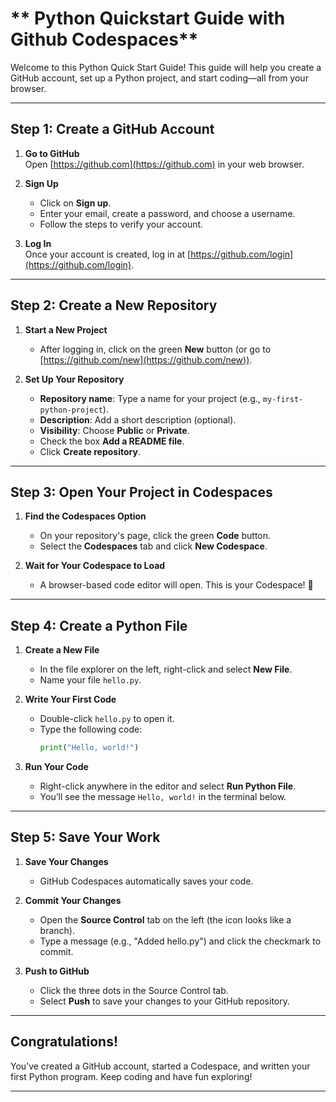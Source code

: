 # ** Python Quickstart Guide with Github Codespaces**

Welcome to this Python Quick Start Guide! This guide will help you create a GitHub account, set up a Python project, and start coding—all from your browser.

---

## **Step 1: Create a GitHub Account**

1. **Go to GitHub**  
   Open [https://github.com](https://github.com) in your web browser.

2. **Sign Up**  
   - Click on **Sign up**.
   - Enter your email, create a password, and choose a username.
   - Follow the steps to verify your account.

3. **Log In**  
   Once your account is created, log in at [https://github.com/login](https://github.com/login).

---

## **Step 2: Create a New Repository**

1. **Start a New Project**  
   - After logging in, click on the green **New** button (or go to [https://github.com/new](https://github.com/new)).
   
2. **Set Up Your Repository**  
   - **Repository name**: Type a name for your project (e.g., `my-first-python-project`).
   - **Description**: Add a short description (optional).
   - **Visibility**: Choose **Public** or **Private**.
   - Check the box **Add a README file**.
   - Click **Create repository**.

---

## **Step 3: Open Your Project in Codespaces**

1. **Find the Codespaces Option**  
   - On your repository's page, click the green **Code** button.
   - Select the **Codespaces** tab and click **New Codespace**.

2. **Wait for Your Codespace to Load**  
   - A browser-based code editor will open. This is your Codespace! 🎉

---

## **Step 4: Create a Python File**

1. **Create a New File**  
   - In the file explorer on the left, right-click and select **New File**.
   - Name your file `hello.py`.

2. **Write Your First Code**  
   - Double-click `hello.py` to open it.
   - Type the following code:
     ```python
     print("Hello, world!")
     ```

3. **Run Your Code**  
   - Right-click anywhere in the editor and select **Run Python File**.
   - You’ll see the message `Hello, world!` in the terminal below.

---

## **Step 5: Save Your Work**

1. **Save Your Changes**  
   - GitHub Codespaces automatically saves your code.

2. **Commit Your Changes**  
   - Open the **Source Control** tab on the left (the icon looks like a branch).
   - Type a message (e.g., "Added hello.py") and click the checkmark to commit.

3. **Push to GitHub**  
   - Click the three dots in the Source Control tab.
   - Select **Push** to save your changes to your GitHub repository.

---

## **Congratulations!**

You’ve created a GitHub account, started a Codespace, and written your first Python program. Keep coding and have fun exploring! 

---
